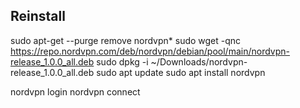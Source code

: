 ## Reinstall

sudo apt-get --purge remove nordvpn*
sudo wget -qnc https://repo.nordvpn.com/deb/nordvpn/debian/pool/main/nordvpn-release_1.0.0_all.deb
sudo dpkg -i ~/Downloads/nordvpn-release_1.0.0_all.deb
sudo apt update
sudo apt install nordvpn

nordvpn login
nordvpn connect
